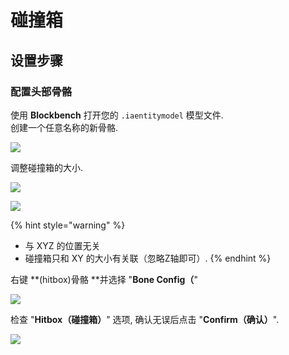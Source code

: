 # 碰撞箱

## 设置步骤

### 配置头部骨骼

使用 **Blockbench** 打开您的 `.iaentitymodel` 模型文件.\
创建一个任意名称的新骨骼.

![](<../../../../.gitbook/assets/image (86).png>)

调整碰撞箱的大小.



![](<../../../../.gitbook/assets/image (90).png>)

![](<../../../../.gitbook/assets/image (52) (1).png>)

{% hint style="warning" %}
* 与 XYZ 的位置无关
* 碰撞箱只和 XY 的大小有关联（忽略Z轴即可）.
{% endhint %}

右键 **(hitbox)骨骼 **并选择 "**Bone Config（**"

![](<../../../../.gitbook/assets/image (62) (1) (1).png>)

检查 "**Hitbox（碰撞箱）**" 选项, 确认无误后点击 "**Confirm（确认）**".

![](<../../../../.gitbook/assets/image (49) (1).png>)

